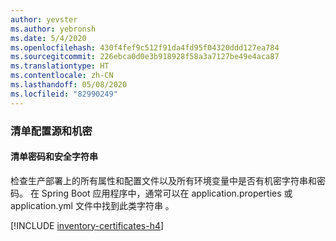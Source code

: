 ```yaml
---
author: yevster
ms.author: yebronsh
ms.date: 5/4/2020
ms.openlocfilehash: 430f4fef9c512f91da4fd95f04320ddd127ea784
ms.sourcegitcommit: 226ebca0d0e3b918928f58a3a7127be49e4aca87
ms.translationtype: HT
ms.contentlocale: zh-CN
ms.lasthandoff: 05/08/2020
ms.locfileid: "82990249"
---
```

### <a name="inventory-configuration-sources-and-secrets"></a>清单配置源和机密

#### <a name="inventory-passwords-and-secure-strings"></a>清单密码和安全字符串

检查生产部署上的所有属性和配置文件以及所有环境变量中是否有机密字符串和密码。 在 Spring Boot 应用程序中，通常可以在 application.properties 或 application.yml 文件中找到此类字符串 。

[!INCLUDE [inventory-certificates-h4](inventory-certificates-h4.md)]
